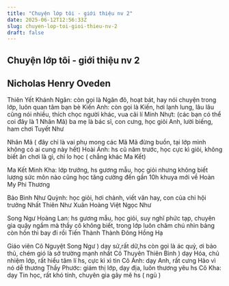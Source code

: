 ```yaml
---
title: "Chuyện lớp tôi - giới thiệu nv 2"
date: 2025-06-12T12:56:33Z
slug: chuyen-lop-toi-gioi-thieu-nv-2
draft: false
---
```


## Chuyện lớp tôi - giới thiệu nv 2

## Nicholas Henry Oveden

Thiên Yết
Khánh Ngân: còn gọi là Ngân đô, hoạt bát, hay nói chuyện trong lớp, luôn quan tâm bạn bè
Kiến Anh: còn gọi là Kiến, hơi lạnh lung, lâu lâu cũng nói nhiều, thích chọc người khác, vua cãi lí
Minh Nhựt: (các bạn có thể coi đây là 1 Nhân Mã) ba mẹ là bác sĩ, con cưng, học giỏi Anh, lười biếng, ham chơi
Tuyết Như
 
Nhân Mã ( đây chỉ là vai phụ mong các Mã Mã đừng buồn, tại lớp mình không có ai cung này hết)
Hoài Ánh: hs cũ năm trước, học cực kì giỏi, không biết ăn chơi là gì, chỉ lo học ( chẳng khác Ma Kết)
 
Ma Kết
Minh Kha: lớp trưởng, hs gương mẫu, học giỏi nhưng không biết lượng sức môn nào cũng học tăng cường đến gần 10h khuya mới về
Hoàn My
Phi Thương
 
Bảo Bình
Như Quỳnh: học giỏi, hơi chảnh, viết văn hay, con của chi hội trưởng
Nhất Thiên
Như Xuân
Hoàng Việt
Ngọc Như
 
Song Ngư
Hoàng Lan: hs gương mẫu, học giỏi, suy nghĩ phức tạp, chuyên gia quậy ngầm mà thầy cô không biết,
trong lớp luôn chăm chú nhìn bảng còn hồn thì bay đi rồi
Tiến Thành
Thành Đông
Hồng Hạ
 
Giáo viên
Cô Nguyệt Song Ngư ) dạy sử,rất dữ,hs còn gọi là ác quỷ, ơi bảo thủ, chém gió là sở trường mạnh nhất 
Cô Thuyên Thiên Bình ) dạy Hóa, chủ nhiệm lớp, rất hiểu tâm lí hs, cực kì xì tin
Cô Ánh: dạy Anh, rất cưng Hảo vì nó dễ thương
Thầy Phước: giám thị lớp, dạy địa, luôn thương yêu hs
Cô Kha: dạy Tin học, rất khó tính, chuyên gia gây mê hs ( ngủ )